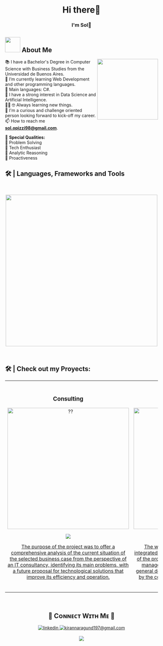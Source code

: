 
<!--
**SolOpizzi/SolOpizzi** is a ✨ _special_ ✨ repository because its `README.md` (this file) appears on your GitHub profile.

Here are some ideas to get you started:

- 🔭 I’m currently working on ...
- 🌱 I’m currently learning ...
- 👯 I’m looking to collaborate on ...
- 🤔 I’m looking for help with ...
- 💬 Ask me about ...
- 📫 How to reach me: ...
- 😄 Pronouns: ...
- ⚡ Fun fact: ...
-->


<h1 align="center">Hi there👋</h1>
<h3 align="center">I'm Sol🌟</h3>

## <picture><img src = "https://github.com/7oSkaaa/7oSkaaa/blob/main/Images/about_me.gif?raw=true" width = 50px></picture> About Me

<img align="right" height="200" src="https://i.giphy.com/media/v1.Y2lkPTc5MGI3NjExNjV4N2FrZnM1dmxoMTF3ZGdodzY5aXRjODhhc24yaW90Y3hhZ2I4OSZlcD12MV9pbnRlcm5hbF9naWZfYnlfaWQmY3Q9Zw/QDjpIL6oNCVZ4qzGs7/giphy.webp"/>

📚 I have a Bachelor's Degree in Computer Science with Business Studies from the Universidad de Buenos Aires.\
🌱 I’m currently learning Web Development and other programming languages.\
🌟 Main languages: C#.\
📝 I have a strong interest in Data Science and Artificial Intelligence.\
:technologist:
:nerd_face: Always learning new things.\
:thinking: I'm a curious and challenge oriented person looking forward to kick-off my career.\
📫 How to reach me **sol.opizzi98@gmail.com**.

 :high_brightness: <b>Special Qualities: </b> <br>
        :beginner: Problem Solving <br>
        :beginner: Tech Enthusiast <br>
        :beginner: Analytic Reasoning <br>
        :beginner: Proactiveness <br>




<!--Languages and Tools Section-->   

<h2>🛠️ | Languages, Frameworks and Tools </h2>
<br />
<p align="center">
<img width="500px"  src="https://skillicons.dev/icons?i=cs,dotnet,r,latex,vscode,visualstudio,github,premiere,discord&perline=10"   />
</p>
<br />


<!--Portfolio-->
<!--
<h2>🛠️ | Check out my GitHub repository: </h2>
<div>
  <p>
    <a href="https://seventhsensesol.wixsite.com/seventh-sense">
      <img src="https://github-readme-stats.vercel.app/api/pin/?username=Bhargavi-hash&repo=HotelFranchiseDBMS" alt="GitHub Stats" />
    </a>
    <a href="https://github.com/Bhargavi-hash/Linux-Shell-Implementation.git">
      <img src="https://github-readme-stats.vercel.app/api/pin/?username=Bhargavi-hash&repo=Linux-Shell-Implementation" alt="GitHub Stats" />
    </a>
  </p>
</div>
-->




<h2>🛠️ | Check out my Proyects: </h2>
<table>
<tr>
<td width="50%">
<h3 align="center">Consulting</h3>
<div align="center">
<a href="https://seventhsensesol.wixsite.com/seventh-sense" target="_blank"><img src="https://media.licdn.com/dms/image/sync/v2/D4D27AQGbsR0mh0prIQ/articleshare-shrink_1280_800/articleshare-shrink_1280_800/0/1724541889614?e=1725458400&v=beta&t=18r6MjIjQrC7P4W59QOwTW65LwP7smTgKFrW7tNvCe4" width="400" alt="??"></a>
<p>
<a href="https://seventhsensesol.wixsite.com/seventh-sense" target="_blank">
<img src="https://img.shields.io/badge/WEBSITE-ff9?style=for-the-badge&logo=wix&logoColor=black">
</p>
<p>The purpose of the project was to offer a comprehensive analysis of the current situation of the selected business case from the perspective of an IT consultancy, identifying its main problems, with a future proposal for technological solutions that improve its efficiency and operation.</p>
</div>
                                                                                      
</td>

<td width="50%">
               <br>
<h3 align="center">Sistema integral</h3>
<div align="center">                                       
<a href="https://github.com/SolOpizzi/Proyecto-CAI" target="_blank"><img src="https://media.licdn.com/dms/image/sync/v2/D4D27AQHGXcfwWCoAfw/articleshare-shrink_800/articleshare-shrink_800/0/1724645842320?e=1725458400&v=beta&t=3YdbaJh2ixl5UrpCoBS6evfL0DpNRf2GBkGJ1zLZsGk" width="400" alt="Curso arquitectura MVVM"></a>
<br>
<p>
<a href="https://github.com/ArisGuimera/SimpleAndroidMVVM" target="_blank">
<img src="https://img.shields.io/badge/CODE-80ffaa?style=for-the-badge&logo=github&logoColor=black">
</p>
</p>The work consists of the development of an integrated system that contemplates all the activities of the proposed company and provides immediate management and accounting information.
The general design considers all the modules proposed by the company for the purpose of selling tourist packages.</p>
</div>                                                             
</table>                                                                                 
</div>
<br>



















<!--Contact Section--> 

<h2 align="center">🤝 Cᴏɴɴᴇᴄᴛ Wɪᴛʜ Mᴇ 🤝 </h2>
<div align="center">
 <a href="https://www.linkedin.com/in/sol-opizzi/" target="_blank">
<img src=https://img.shields.io/badge/linkedin-%231E77B5.svg?&style=for-the-badge&logo=linkedin&logoColor=white alt=linkedin style="margin-bottom: 5px;" />
</a>
  
<a href="mailto:sol.opizzi98@gmail.com" target="_blank">
<img src="https://img.shields.io/badge/Gmail-D14836?style=for-the-badge&logo=gmail&logoColor=white" alt=kirannaragund197@gmail.com mail style="margin-bottom: 5px;" />
</a>

<!--Footer--> 
<p align="center">
  <img src="https://capsule-render.vercel.app/api?type=waving&color=gradient&height=65&section=footer"/>
</p>


